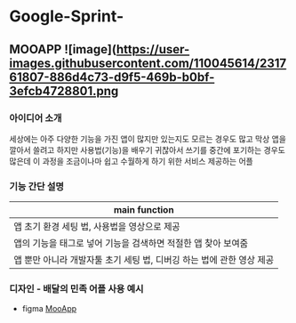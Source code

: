 # Google-Sprint-

## MOOAPP ![image](https://user-images.githubusercontent.com/110045614/231761807-886d4c73-d9f5-469b-b0bf-3efcb4728801.png

### 아이디어 소개
세상에는 아주 다양한 기능을 가진 앱이 많지만 있는지도 모르는 경우도 많고 막상 앱을 깔아서 쓸려고 하지만 사용법(기능)을 배우기 귀찮아서 쓰기를 중간에 포기하는 경우도 많은데 이 과정을 조금이나마 쉽고 수월하게 하기 위한 서비스 제공하는 어플

### 기능 간단 설명
| main function |
|---|
| 앱 초기 환경 세팅 법, 사용법을 영상으로 제공 |
| 앱의 기능을 태그로 넣어 기능을 검색하면 적절한 앱 찾아 보여줌 |
| 앱 뿐만 아니라 개발자툴 초기 세팅 법, 디버깅 하는 법에 관한 영상 제공 |


### 디자인 - 배달의 민족 어플 사용 예시
* figma
[MooApp](https://www.figma.com/proto/3ETFMbpMILF2zTfcQpTavx/MOOAPP?node-id=1-2&starting-point-node-id=31%3A161)
